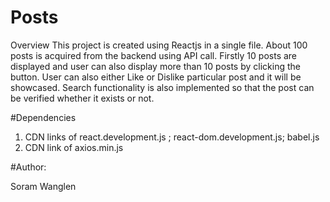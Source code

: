 # Posts

Overview
This project is created using Reactjs in a single file. About 100 posts is acquired from the backend using API call.
Firstly 10 posts are displayed and user can also display more than 10 posts by clicking the button.
User can also either Like or Dislike particular post and it will be showcased.
Search functionality is also implemented so that the post can be verified whether it exists or not.

#Dependencies

 1. CDN links of react.development.js ; react-dom.development.js; babel.js
 2. CDN link of axios.min.js

#Author:

Soram Wanglen
